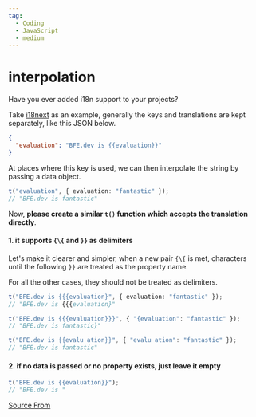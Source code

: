 ```yaml
---
tag:
  - Coding
  - JavaScript
  - medium
---
```


# interpolation

Have you ever added i18n support to your projects?

Take [i18next](https://www.i18next.com/) as an example, generally the keys and translations are kept separately, like this JSON below.

```json
{
  "evaluation": "BFE.dev is {{evaluation}}"
}
```

At places where this key is used, we can then interpolate the string by passing a data object.

```ts
t("evaluation", { evaluation: "fantastic" });
// "BFE.dev is fantastic"
```

Now, **please create a similar `t()` function which accepts the translation directly**.

#### 1. it supports `{\{` and `}}` as delimiters

Let's make it clearer and simpler, when a new pair `{\{` is met, characters until the following `}}` are treated as the property name.

For all the other cases, they should not be treated as delimiters.

```ts
t("BFE.dev is {{{evaluation}", { evaluation: "fantastic" });
// "BFE.dev is {{{evaluation}"

t("BFE.dev is {{{evaluation}}}", { "{evaluation": "fantastic" });
// "BFE.dev is fantastic}"

t("BFE.dev is {{evalu ation}}", { "evalu ation": "fantastic" });
// "BFE.dev is fantastic"
```

#### 2. if no data is passed or no property exists, just leave it empty

```ts
t("BFE.dev is {{evaluation}}");
// "BFE.dev is "
```

[Source From](https://bigfrontend.dev/problem/interpolation)
